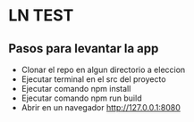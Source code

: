 # LN TEST

## Pasos para levantar la app

- Clonar el repo en algun directorio a eleccion
- Ejecutar terminal en el src del proyecto
- Ejecutar comando npm install
- Ejecutar comando npm run build
- Abrir en un navegador http://127.0.0.1:8080
